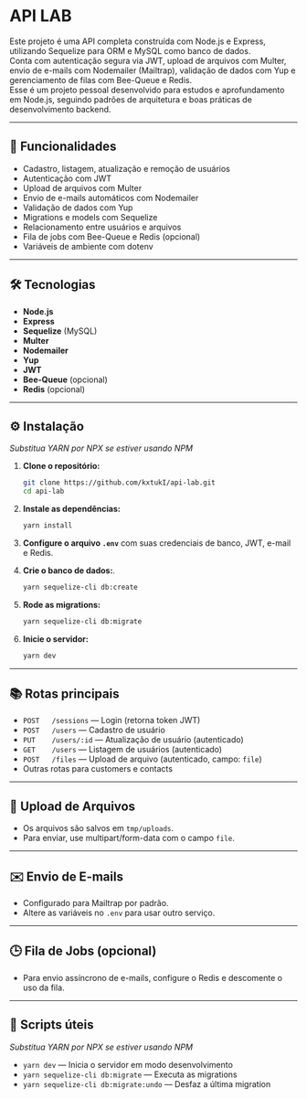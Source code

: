 # API LAB

Este projeto é uma API completa construída com Node.js e Express, utilizando Sequelize para ORM e MySQL como banco de dados.  
Conta com autenticação segura via JWT, upload de arquivos com Multer, envio de e-mails com Nodemailer (Mailtrap), validação de dados com Yup e gerenciamento de filas com Bee-Queue e Redis.  
Esse é um projeto pessoal desenvolvido para estudos e aprofundamento em Node.js, seguindo padrões de arquitetura e boas práticas de desenvolvimento backend.  

---

## 🚀 Funcionalidades

- Cadastro, listagem, atualização e remoção de usuários
- Autenticação com JWT
- Upload de arquivos com Multer
- Envio de e-mails automáticos com Nodemailer
- Validação de dados com Yup
- Migrations e models com Sequelize
- Relacionamento entre usuários e arquivos
- Fila de jobs com Bee-Queue e Redis (opcional)
- Variáveis de ambiente com dotenv

---

## 🛠️ Tecnologias

- **Node.js**
- **Express**
- **Sequelize** (MySQL)
- **Multer**
- **Nodemailer**
- **Yup**
- **JWT**
- **Bee-Queue** (opcional)
- **Redis** (opcional)

---

## ⚙️ Instalação
*Substitua YARN por NPX se estiver usando NPM*

1. **Clone o repositório:**
   ```bash
   git clone https://github.com/kxtukI/api-lab.git
   cd api-lab
   ```

2. **Instale as dependências:**
   ```bash
   yarn install
   ```

3. **Configure o arquivo `.env`** com suas credenciais de banco, JWT, e-mail e Redis.

4. **Crie o banco de dados:**.
   ```bash
   yarn sequelize-cli db:create
   ```

4. **Rode as migrations:**
   ```bash
   yarn sequelize-cli db:migrate
   ```

5. **Inicie o servidor:**
   ```bash
   yarn dev
   ```

---

## 📚 Rotas principais

- `POST   /sessions` — Login (retorna token JWT)
- `POST   /users` — Cadastro de usuário
- `PUT    /users/:id` — Atualização de usuário (autenticado)
- `GET    /users` — Listagem de usuários (autenticado)
- `POST   /files` — Upload de arquivo (autenticado, campo: `file`)
- Outras rotas para customers e contacts

---

## 📁 Upload de Arquivos

- Os arquivos são salvos em `tmp/uploads`.
- Para enviar, use multipart/form-data com o campo `file`.

---

## ✉️ Envio de E-mails

- Configurado para Mailtrap por padrão.
- Altere as variáveis no `.env` para usar outro serviço.

---

## 🕒 Fila de Jobs (opcional)

- Para envio assíncrono de e-mails, configure o Redis e descomente o uso da fila.

---

## 📝 Scripts úteis
*Substitua YARN por NPX se estiver usando NPM*
- `yarn dev` — Inicia o servidor em modo desenvolvimento
- `yarn sequelize-cli db:migrate` — Executa as migrations
- `yarn sequelize-cli db:migrate:undo` — Desfaz a última migration
